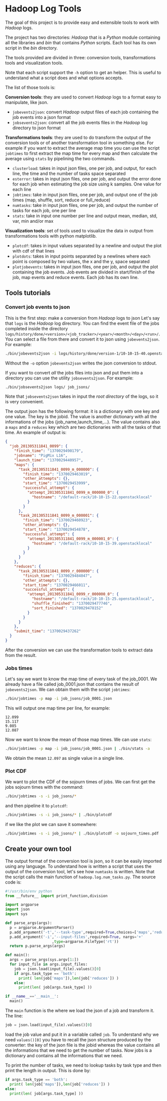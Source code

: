 # Hadoop Log Tools

The goal of this project is to provide easy and extensible tools to work with
*Hadoop* logs.

The project has two directories: *Hadoop* that is a *Python* module containing
all the libraries and *bin* that contains *Python* scripts. Each tool has its
own script in the *bin* directory.

The tools provided are divided in three: conversion tools, transformations tools
and visualization tools.

Note that each script support the `-h` option to get an helper. This is
useful to understand what a script does and what options accepts.

The list of those tools is:

**Conversion tools**: they are used to convert *Hadoop* logs to a format easy
to manipulate, like json.

- `jobevents2json`: convert *Hadoop* output files of each job containing the
    job events into a json format
- `jobsevents2json`: convert all the job events files in the *Hadoop* log
    directory to json format

**Transformations tools**: they are used to do transform the output of the
conversion tools or of another transformation tool in something else.
For example if you want to extract the
average map time you can use the script `jobtimes` to first extract the map
time for every map and then calculate the average using `stats` by pipelining
the two commands.

- `clusterload`: takes in input json files, one per job, and
   output, for each line, the time and the number of tasks space separated
- `esterror`: takes in input json files, one per job, and
   output the error done for each job when estimating the job size 
   using k samples. One value for each line
- `jobtimes`: take in input json files, one per job, and output one of the
   job times (map, shuffle, sort, reduce or full_reduce)
- `numtasks`: take in input json files, one per job, and output the number
    of tasks for each job, one per line
- `stats`: take in input one number per line and output mean, median, std, var,
    min and/or max

**Visualization tools**: set of tools used to visualize the data in output from
transformations tools with python matplotlib.

- `plotcdf`: takes in input values separated by a newline and output the
    plot with cdf of that lines
- `plotdots`: takes in input points separated by a newlines where each point
    is composed by two values, the x and the y, space separated
- `plotjobevents`: takes in input json files, one per job, and output the
    plot containing the job events. Job events are divided in start/finish of
    the job, map events and reduce events. Each job has its own line.

## Tools tutorials

### Convert job events to json

This is the first step: make a conversion from *Hadoop* logs to json
Let's say that `logs` is the *Hadoop* log directory. You can find the event
file of the jobs completed inside the directory
`logs/history/done/<version>/<job_tracker>/<year>/<month>/<day>/<run>/`.
You can select a file from there and convert it to json using `jobevents2json`.
For example:

```bash
./bin/jobevents2json -i logs/history/done/version-1/10-10-15-40.openstacklocal_1370025702265_/2013/05/31/000000/job_201305311841_0001_1370025764537_ubuntu_PigMix+L17
```

Without the `-o` option `jobevents2json` writes the json conversion to stdout.

If you want to convert *all* the jobs files into json and put them into a
directory you can use the utility `jobsevents2json`. For example:

```bash
./bin/jobsevents2json logs/ job_jsons/
```

Note that `jobsevents2json` takes in input the *root directory* of the logs, so
it is very convenient.

The output json has the following format: it is a dictionary with one key
and one value. The key is the jobid. The value is another dictionary with
all the informations of the jobs (job_name,launch_time,...). The value
contains also a `maps` and a `reduces` key which are two dictionaries with
all the tasks of that time. An example of output is:

```json
{
  "job_201305311841_0099": {
    "finish_time": "1370029490179",
    "jobname": "PigMix L16",
    "launch_time": "1370029440957",
    "maps": {
      "task_201305311841_0099_m_000000": {
        "finish_time": "1370029463019",
        "other_attempts": {},
        "start_time": "1370029453999",
        "successful_attempt": {
          "attempt_201305311841_0099_m_000000_0": {
            "hostname": "/default-rack/10-10-15-22.openstacklocal"
          }
        }
      },
      "task_201305311841_0099_m_000001": {
        "finish_time": "1370029460923",
        "other_attempts": {},
        "start_time": "1370029454878",
        "successful_attempt": {
          "attempt_201305311841_0099_m_000001_0": {
            "hostname": "/default-rack/10-10-15-39.openstacklocal"
          }
        }
      }
    },
    "reduces": {
      "task_201305311841_0099_r_000000": {
        "finish_time": "1370029484047",
        "other_attempts": {},
        "start_time": "1370029466011",
        "successful_attempt": {
          "attempt_201305311841_0099_r_000000_0": {
            "hostname": "/default-rack/10-10-15-25.openstacklocal",
            "shuffle_finished": "1370029477746",
            "sort_finished": "1370029478152"
          }
        }
      }
    },
    "submit_time": "1370029437262"
  }
}
```

After the conversion we can use the transformation tools to extract data from
the result.


### Jobs times

Let's say we want to know the map time of every task of the job_0001. We already
have a file called job_0001.json that contains the result of `jobevents2json`.
We can obtain them with the script `jobtimes`:

```bash
./bin/jobtimes -p map -i job_jsons/job_0001.json
```

This will output one map time per line, for example:

```
12.099
15.117
9.085
12.087
```

Now we want to know the mean of those map times. We can use `stats`:

```bash
./bin/jobtimes -p map -i job_jsons/job_0001.json | ./bin/stats -a
```

We obtain the mean `12.097` as single value in a single line.


### Plot CDF

We want to plot the CDF of the sojourn times of jobs. We can first get the
jobs sojourn times with the command:

```bash
./bin/jobtimes -s -i job_jsons/*
```

and then pipeline it to `plotcdf`:

```bash
./bin/jobtimes -s -i job_jsons/* | ./bin/plotcdf
```

if we like the plot we can save it somewhere:

```bash
./bin/jobtimes -s -i job_jsons/* | ./bin/plotcdf -o sojourn_times.pdf
```

## Create your own tool

The output format of the conversion tool is json, so it can be easily imported
using any language. To understand how is written a script that uses the output
of the conversion tool, let's see how `numtasks` is written. Note that the
script calls the main function of `hadoop.log.num_tasks.py`. The source code is:

```python
#!/usr/bin/env python
from __future__ import print_function,division

import argparse
import json
import sys

def parse_args(args):
  p = argparse.ArgumentParser()
  p.add_argument('-t','--task-type',required=True,choices=['maps','reduces','both'])
  p.add_argument('-i','--input-files',required=True, nargs='+'
                     ,type=argparse.FileType('rt'))
  return p.parse_args(args)

def main():
  args = parse_args(sys.argv[1:])
  for input_file in args.input_files:
    job = json.load(input_file).values()[0]
    if args.task_type == 'both':
      print( len(job['maps']),len(job['reduces']) )
    else:
      print(len( job[args.task_type] ))

if __name__=='__main__':
  main()
```

The `main` function is the where we load the json of a job and transform it.
The line:

```python
job = json.load(input_file).values()[0]
```

load the job value and put it in a variable called `job`. To understand why
we need `values()[0]` you have to recall the json structure produced by the
converter: the key of the json file is the jobid whereas the value contains
all the informations that we need to get the number of tasks. Now jobs is a
dictionary and contains all the informations that we need.

To print the number of tasks, we need to lookup tasks by task type and then
print the length in output. This is done by:

```python
if args.task_type == 'both':
  print( len(job['maps']),len(job['reduces']) )
else:
  print(len( job[args.task_type] ))
```

